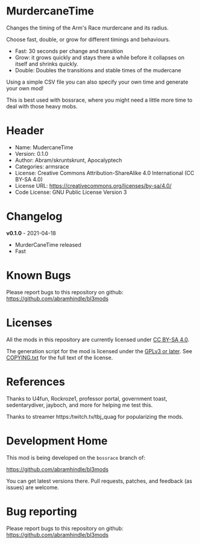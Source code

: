 MurdercaneTime
=========

Changes the timing of the Arm's Race murdercane and its radius.

Choose fast, double, or grow for different timings and behaviours.

* Fast: 30 seconds per change and transition
* Grow: it grows quickly and stays there a while before it collapses on itself and shrinks quickly.
* Double: Doubles the transitions and stable times of the mudercane

Using a simple CSV file you can also specify your own time and generate your own mod!

This is best used with bossrace, where you might need a little more time to deal with those heavy mobs.

Header
======
* Name: MudercaneTime
* Version: 0.1.0
* Author: Abram/skruntskrunt,  Apocalyptech
* Categories: armsrace
* License: Creative Commons Attribution-ShareAlike 4.0 International (CC BY-SA 4.0)
* License URL: https://creativecommons.org/licenses/by-sa/4.0/
* Code License: GNU Public License Version 3

Changelog
=========

**v0.1.0** - 2021-04-18
 * MurderCaneTime released
 * Fast


Known Bugs
==========

Please report bugs to this repository on github: https://github.com/abramhindle/bl3mods

Licenses
========

All the mods in this repository are currently licensed under
[CC BY-SA 4.0](https://creativecommons.org/licenses/by-sa/4.0/).

The generation script for the mod is licensed under the
[GPLv3 or later](https://www.gnu.org/licenses/quick-guide-gplv3.html).
See [COPYING.txt](../../COPYING.txt) for the full text of the license.

References
==========

Thanks to U4fun, Rockroze1, professor portal, government toast, sedentarydiver, jayboch, and more 
for helping me test this.

Thanks to streamer https:/twitch.tv/tbj_quag for popularizing the mods.

Development Home
================

This mod is being developed on the `bossrace` branch of:

https://github.com/abramhindle/bl3mods

You can get latest versions there. Pull requests, patches, and
feedback (as issues) are welcome.

Bug reporting
=============

Please report bugs to this repository on github: https://github.com/abramhindle/bl3mods
